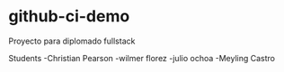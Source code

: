# github-ci-demo
Proyecto para diplomado fullstack

Students
-Christian Pearson
-wilmer florez 
-julio ochoa
-Meyling Castro
